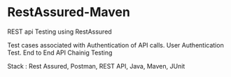 # RestAssured-Maven

REST api Testing using RestAssured 


Test cases  associated with Authentication of API calls. 
User Authentication Test.
End to End API  Chainig Testing

Stack : Rest Assured, Postman, REST API, Java, Maven, JUnit
